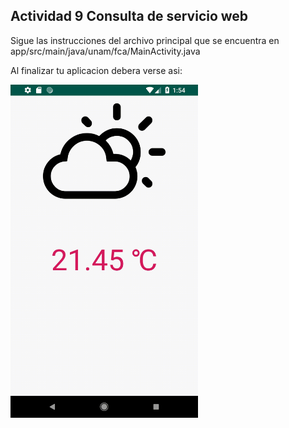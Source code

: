  ## Actividad 9 Consulta de servicio web
        
Sigue las instrucciones del archivo principal que se encuentra en app/src/main/java/unam/fca/MainActivity.java

Al finalizar tu aplicacion debera verse asi:

<img src="https://github.com/tiempor3al/recursos_fca_dispositivos_moviles/blob/master/images/actividad_9.gif" width="300">